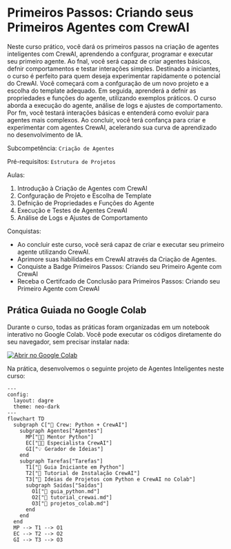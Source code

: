 # Primeiros Passos: Criando seus Primeiros Agentes com CrewAI

Neste curso prático, você dará os primeiros passos na criação de agentes inteligentes com CrewAI, aprendendo a
confgurar, programar e executar seu primeiro agente. Ao fnal, você será capaz de criar agentes básicos, defnir comportamentos
e testar interações simples. Destinado a iniciantes, o curso é perfeito para quem deseja experimentar rapidamente o potencial do
CrewAI. Você começará com a confguração de um novo projeto e a escolha do template adequado. Em seguida, aprenderá a defnir
as propriedades e funções do agente, utilizando exemplos práticos. O curso aborda a execução do agente, análise de logs e ajustes
de comportamento. Por fm, você testará interações básicas e entenderá como evoluir para agentes mais complexos. Ao concluir, você terá confança para criar e experimentar com agentes CrewAI, acelerando sua curva de aprendizado no desenvolvimento de
IA.

Subcompetência: `Criação de Agentes`

Pré-requisitos: `Estrutura de Projetos`

Aulas:
1. Introdução à Criação de Agentes com CrewAI
2. Confguração de Projeto e Escolha de Template
3. Defnição de Propriedades e Funções do Agente
4. Execução e Testes de Agentes CrewAI
5. Análise de Logs e Ajustes de Comportamento

Conquistas:
- Ao concluir este curso, você será capaz de criar e executar seu primeiro agente utilizando CrewAI.
- Aprimore suas habilidades em CrewAI através da Criação de Agentes.
- Conquiste a Badge Primeiros Passos: Criando seu Primeiro Agente com CrewAI
- Receba o Certifcado de Conclusão para Primeiros Passos: Criando seu Primeiro Agente com CrewAI

## Prática Guiada no Google Colab

Durante o curso, todas as práticas foram organizadas em um notebook interativo no Google Colab. Você pode executar os códigos diretamente do seu navegador, sem precisar instalar nada:

[![Abrir no Google Colab](https://colab.research.google.com/assets/colab-badge.svg)](https://colab.research.google.com/drive/18RnBIaLQwPnIqfECIQqpJ5x6HLp8C5VD?usp=sharing)

Na prática, desenvolvemos o seguinte projeto de Agentes Inteligentes neste curso:

```mermaid
---
config:
  layout: dagre
  theme: neo-dark
---
flowchart TD
  subgraph C["🤖 Crew: Python + CrewAI"]
    subgraph Agentes["Agentes"]
      MP["🧑‍🏫 Mentor Python"]
      EC["👨‍💻 Especialista CrewAI"]
      GI["💡 Gerador de Ideias"]
    end
    subgraph Tarefas["Tarefas"]
      T1["📘 Guia Iniciante em Python"]
      T2["🔧 Tutorial de Instalação CrewAI"]
      T3["🤩 Ideias de Projetos com Python e CrewAI no Colab"]      
      subgraph Saídas["Saídas"]
        O1["📄 guia_python.md"]
        O2["📄 tutorial_crewai.md"]
        O3["📄 projetos_colab.md"]
      end
    end
  end
  MP --> T1 --> O1
  EC --> T2 --> O2
  GI --> T3 --> O3

```
